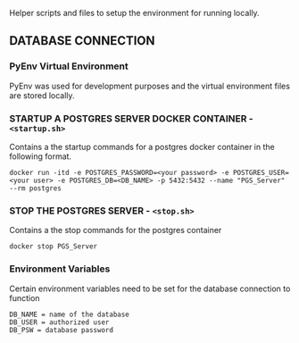 Helper scripts and files to setup the environment for running locally.

## DATABASE CONNECTION

### PyEnv Virtual Environment
PyEnv was used for development purposes and the virtual environment files are stored locally.

### STARTUP A POSTGRES SERVER DOCKER CONTAINER - `<startup.sh>`
Contains a the startup commands for a postgres docker container in the following format.
```
docker run -itd -e POSTGRES_PASSWORD=<your password> -e POSTGRES_USER=<your user> -e POSTGRES_DB=<DB_NAME> -p 5432:5432 --name "PGS_Server" --rm postgres
```

### STOP THE POSTGRES SERVER - `<stop.sh>`
Contains a the stop commands for the postgres container
```
docker stop PGS_Server
```

### Environment Variables
Certain environment variables need to be set for the database connection to function
```
DB_NAME = name of the database
DB_USER = authorized user
DB_PSW = database password
```